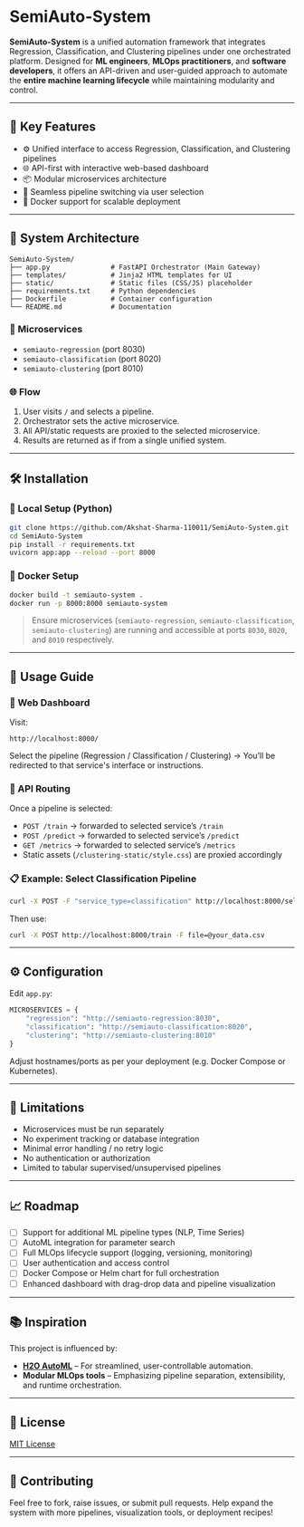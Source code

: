 # SemiAuto-System

**SemiAuto-System** is a unified automation framework that integrates Regression, Classification, and Clustering pipelines under one orchestrated platform. Designed for **ML engineers**, **MLOps practitioners**, and **software developers**, it offers an API-driven and user-guided approach to automate the **entire machine learning lifecycle** while maintaining modularity and control.

---

## 🚀 Key Features

- ⚙️ Unified interface to access Regression, Classification, and Clustering pipelines
- 🌐 API-first with interactive web-based dashboard
- 📦 Modular microservices architecture
- 🔁 Seamless pipeline switching via user selection
- 🐳 Docker support for scalable deployment

---

## 🧱 System Architecture

```
SemiAuto-System/
├── app.py               # FastAPI Orchestrator (Main Gateway)
├── templates/           # Jinja2 HTML templates for UI
├── static/              # Static files (CSS/JS) placeholder
├── requirements.txt     # Python dependencies
├── Dockerfile           # Container configuration
└── README.md            # Documentation
```

### 🧩 Microservices

- `semiauto-regression` (port 8030)
- `semiauto-classification` (port 8020)
- `semiauto-clustering` (port 8010)

### 🌐 Flow

1. User visits `/` and selects a pipeline.
2. Orchestrator sets the active microservice.
3. All API/static requests are proxied to the selected microservice.
4. Results are returned as if from a single unified system.

---

## 🛠️ Installation

### 🔧 Local Setup (Python)

```bash
git clone https://github.com/Akshat-Sharma-110011/SemiAuto-System.git
cd SemiAuto-System
pip install -r requirements.txt
uvicorn app:app --reload --port 8000
```

### 🐳 Docker Setup

```bash
docker build -t semiauto-system .
docker run -p 8000:8000 semiauto-system
```

> Ensure microservices (`semiauto-regression`, `semiauto-classification`, `semiauto-clustering`) are running and accessible at ports `8030`, `8020`, and `8010` respectively.

---

## 🚀 Usage Guide

### 🔘 Web Dashboard

Visit:

```
http://localhost:8000/
```

Select the pipeline (Regression / Classification / Clustering) → You’ll be redirected to that service's interface or instructions.

### 🔁 API Routing

Once a pipeline is selected:

- `POST /train` → forwarded to selected service’s `/train`
- `POST /predict` → forwarded to selected service’s `/predict`
- `GET /metrics` → forwarded to selected service’s `/metrics`
- Static assets (`/clustering-static/style.css`) are proxied accordingly

### 📋 Example: Select Classification Pipeline

```bash
curl -X POST -F "service_type=classification" http://localhost:8000/select-service
```

Then use:

```bash
curl -X POST http://localhost:8000/train -F file=@your_data.csv
```

---

## ⚙️ Configuration

Edit `app.py`:

```python
MICROSERVICES = {
    "regression": "http://semiauto-regression:8030",
    "classification": "http://semiauto-classification:8020",
    "clustering": "http://semiauto-clustering:8010"
}
```

Adjust hostnames/ports as per your deployment (e.g. Docker Compose or Kubernetes).

---

## 🚧 Limitations

- Microservices must be run separately
- No experiment tracking or database integration
- Minimal error handling / no retry logic
- No authentication or authorization
- Limited to tabular supervised/unsupervised pipelines

---

## 📈 Roadmap

- [ ] Support for additional ML pipeline types (NLP, Time Series)
- [ ] AutoML integration for parameter search
- [ ] Full MLOps lifecycle support (logging, versioning, monitoring)
- [ ] User authentication and access control
- [ ] Docker Compose or Helm chart for full orchestration
- [ ] Enhanced dashboard with drag-drop data and pipeline visualization

---

## 📚 Inspiration

This project is influenced by:

- **[H2O AutoML](https://docs.h2o.ai/h2o/latest-stable/h2o-docs/automl.html)** – For streamlined, user-controllable automation.
- **Modular MLOps tools** – Emphasizing pipeline separation, extensibility, and runtime orchestration.

---

## 🪪 License

[MIT License](LICENSE)

---

## 🤝 Contributing

Feel free to fork, raise issues, or submit pull requests. Help expand the system with more pipelines, visualization tools, or deployment recipes!

